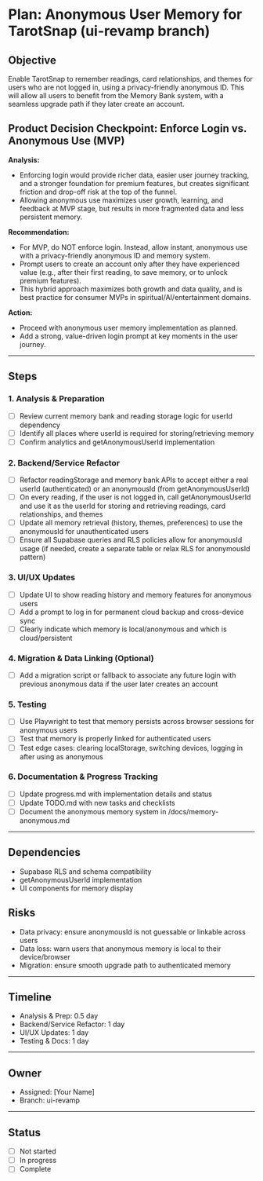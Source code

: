 # Plan: Anonymous User Memory for TarotSnap (ui-revamp branch)

## Objective
Enable TarotSnap to remember readings, card relationships, and themes for users who are not logged in, using a privacy-friendly anonymous ID. This will allow all users to benefit from the Memory Bank system, with a seamless upgrade path if they later create an account.

## Product Decision Checkpoint: Enforce Login vs. Anonymous Use (MVP)

**Analysis:**
- Enforcing login would provide richer data, easier user journey tracking, and a stronger foundation for premium features, but creates significant friction and drop-off risk at the top of the funnel.
- Allowing anonymous use maximizes user growth, learning, and feedback at MVP stage, but results in more fragmented data and less persistent memory.

**Recommendation:**
- For MVP, do NOT enforce login. Instead, allow instant, anonymous use with a privacy-friendly anonymous ID and memory system.
- Prompt users to create an account only after they have experienced value (e.g., after their first reading, to save memory, or to unlock premium features).
- This hybrid approach maximizes both growth and data quality, and is best practice for consumer MVPs in spiritual/AI/entertainment domains.

**Action:**
- Proceed with anonymous user memory implementation as planned.
- Add a strong, value-driven login prompt at key moments in the user journey.

---

## Steps

### 1. Analysis & Preparation
- [ ] Review current memory bank and reading storage logic for userId dependency
- [ ] Identify all places where userId is required for storing/retrieving memory
- [ ] Confirm analytics and getAnonymousUserId implementation

### 2. Backend/Service Refactor
- [ ] Refactor readingStorage and memory bank APIs to accept either a real userId (authenticated) or an anonymousId (from getAnonymousUserId)
- [ ] On every reading, if the user is not logged in, call getAnonymousUserId and use it as the userId for storing and retrieving readings, card relationships, and themes
- [ ] Update all memory retrieval (history, themes, preferences) to use the anonymousId for unauthenticated users
- [ ] Ensure all Supabase queries and RLS policies allow for anonymousId usage (if needed, create a separate table or relax RLS for anonymousId pattern)

### 3. UI/UX Updates
- [ ] Update UI to show reading history and memory features for anonymous users
- [ ] Add a prompt to log in for permanent cloud backup and cross-device sync
- [ ] Clearly indicate which memory is local/anonymous and which is cloud/persistent

### 4. Migration & Data Linking (Optional)
- [ ] Add a migration script or fallback to associate any future login with previous anonymous data if the user later creates an account

### 5. Testing
- [ ] Use Playwright to test that memory persists across browser sessions for anonymous users
- [ ] Test that memory is properly linked for authenticated users
- [ ] Test edge cases: clearing localStorage, switching devices, logging in after using as anonymous

### 6. Documentation & Progress Tracking
- [ ] Update progress.md with implementation details and status
- [ ] Update TODO.md with new tasks and checklists
- [ ] Document the anonymous memory system in /docs/memory-anonymous.md

---

## Dependencies
- Supabase RLS and schema compatibility
- getAnonymousUserId implementation
- UI components for memory display

## Risks
- Data privacy: ensure anonymousId is not guessable or linkable across users
- Data loss: warn users that anonymous memory is local to their device/browser
- Migration: ensure smooth upgrade path to authenticated memory

---

## Timeline
- Analysis & Prep: 0.5 day
- Backend/Service Refactor: 1 day
- UI/UX Updates: 1 day
- Testing & Docs: 1 day

---

## Owner
- Assigned: [Your Name]
- Branch: ui-revamp

---

## Status
- [ ] Not started
- [ ] In progress
- [ ] Complete 